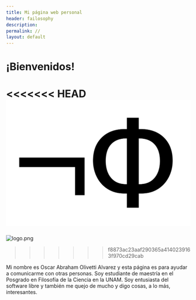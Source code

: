 ```yaml
---
title: Mi página web personal
header: failosophy
description:
permalink: //
layout: default
---
```


# ¡Bienvenidos!

<<<<<<< HEAD
![logo.png](https://github.com/Oiuhukt/failosophy/blob/master/assets/images/logo.png)
=======
![logo.png](/home/oiuhukt/Público/failosophy/assets/images/logo.png)
>>>>>>> f8873ac23aaf290365a4140239163f970cd29cab

Mi nombre es Oscar Abraham Olivetti Alvarez y esta página es para ayudar a comunicarme con otras personas. Soy estudiante de maestría en el Posgrado en Filosofía de la Ciencia en la UNAM. Soy entusiasta del software libre y también me quejo de mucho y digo cosas, a lo más, interesantes.
